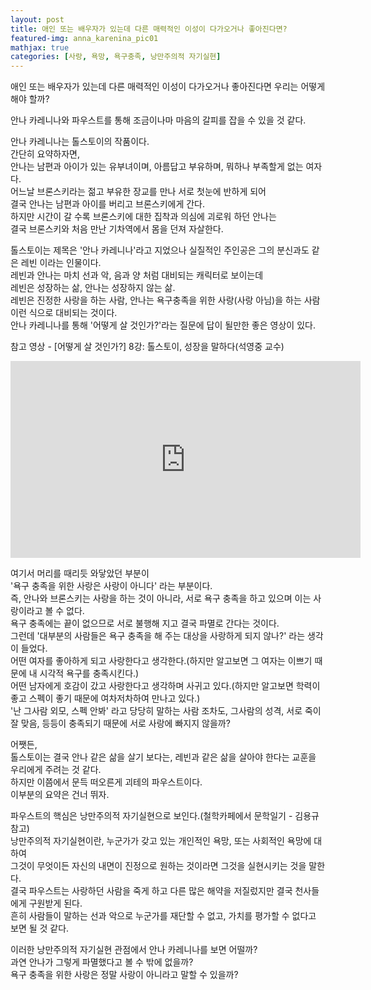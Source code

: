 ```yaml
---
layout: post
title: 애인 또는 배우자가 있는데 다른 매력적인 이성이 다가오거나 좋아진다면?
featured-img: anna_karenina_pic01
mathjax: true
categories: [사랑, 욕망, 욕구충족, 낭만주의적 자기실현]
---
```


애인 또는 배우자가 있는데 다른 매력적인 이성이 다가오거나 좋아진다면 우리는 어떻게 해야 할까?  

안나 카레니나와 파우스트를 통해 조금이나마 마음의 갈피를 잡을 수 있을 것 같다.  

안나 카레니나는 톨스토이의 작품이다.  
간단히 요약하자면,  
안나는 남편과 아이가 있는 유부녀이며, 아름답고 부유하며, 뭐하나 부족할게 없는 여자다.  
어느날 브론스키라는 젊고 부유한 장교를 만나 서로 첫눈에 반하게 되어  
결국 안나는 남편과 아이를 버리고 브론스키에게 간다.  
하지만 시간이 갈 수록 브론스키에 대한 집착과 의심에 괴로워 하던 안나는  
결국 브론스키와 처음 만난 기차역에서 몸을 던져 자살한다.  

톨스토이는 제목은 '안나 카레니나'라고 지었으나 실질적인 주인공은 그의 분신과도 같은 레빈 이라는 인물이다.  
레빈과 안나는 마치 선과 악, 음과 양 처럼 대비되는 캐릭터로 보이는데  
레빈은 성장하는 삶, 안나는 성장하지 않는 삶.  
레빈은 진정한 사랑을 하는 사람, 안나는 욕구충족을 위한 사랑(사랑 아님)을 하는 사람  
이런 식으로 대비되는 것이다.  
안나 카레니나를 통해 '어떻게 살 것인가?'라는 질문에 답이 될만한 좋은 영상이 있다.  

참고 영상 - [어떻게 살 것인가?] 8강: 톨스토이, 성장을 말하다(석영중 교수)
<iframe width="560" height="315" src="https://www.youtube.com/embed/IKZyubdVUIk" frameborder="0" allow="autoplay; encrypted-media" allowfullscreen></iframe>

여기서 머리를 때리듯 와닿았던 부분이  
'욕구 충족을 위한 사랑은 사랑이 아니다' 라는 부분이다.  
즉, 안나와 브론스키는 사랑을 하는 것이 아니라, 서로 욕구 충족을 하고 있으며 이는 사랑이라고 볼 수 없다.  
욕구 충족에는 끝이 없으므로 서로 불행해 지고 결국 파멸로 간다는 것이다.  
그런데 '대부분의 사람들은 욕구 충족을 해 주는 대상을 사랑하게 되지 않나?' 라는 생각이 들었다.  
어떤 여자를 좋아하게 되고 사랑한다고 생각한다.(하지만 알고보면 그 여자는 이쁘기 때문에 내 시각적 욕구를 충족시킨다.)  
어떤 남자에게 호감이 갔고 사랑한다고 생각하며 사귀고 있다.(하지만 알고보면 학력이 좋고 스펙이 좋기 때문에 여차저차하여 만나고 있다.)  
'난 그사람 외모, 스펙 안봐' 라고 당당히 말하는 사람 조차도, 그사람의 성격, 서로 죽이 잘 맞음, 등등이 충족되기 때문에 서로 사랑에 빠지지 않을까?  

어쨋든,  
톨스토이는 결국 안나 같은 삶을 살기 보다는, 레빈과 같은 삶을 살아야 한다는 교훈을 우리에게 주려는 것 같다.  
하지만 이쯤에서 문득 떠오른게 괴테의 파우스트이다.  
이부분의 요약은 건너 뛰자.  

파우스트의 핵심은 낭만주의적 자기실현으로 보인다.(철학카페에서 문학일기 - 김용규 참고)  
낭만주의적 자기실현이란, 누군가가 갖고 있는 개인적인 욕망, 또는 사회적인 욕망에 대하여  
그것이 무엇이든 자신의 내면이 진정으로 원하는 것이라면 그것을 실현시키는 것을 말한다.  
결국 파우스트는 사랑하던 사람을 죽게 하고 다른 많은 해약을 저질렀지만 결국 천사들에게 구원받게 된다.  
흔히 사람들이 말하는 선과 악으로 누군가를 재단할 수 없고, 가치를 평가할 수 없다고 보면 될 것 같다.  

이러한 낭만주의적 자기실현 관점에서 안나 카레니나를 보면 어떨까?  
과연 안나가 그렇게 파멸했다고 볼 수 밖에 없을까?  
욕구 충족을 위한 사랑은 정말 사랑이 아니라고 말할 수 있을까?  
